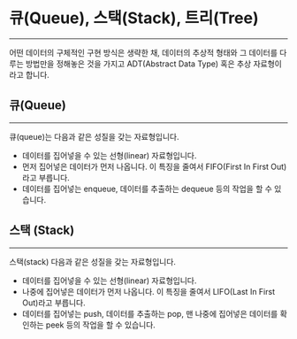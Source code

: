 # 큐(Queue), 스택(Stack), 트리(Tree)

---
어떤 데이터의 구체적인 구현 방식은 생략한 채, 데이터의 추상적 형태와 그 데이터를 다루는 방법만을 정해놓은 것을
가지고 ADT(Abstract Data Type) 혹은 추상 자료형이라고 합니다.

## 큐(Queue)

---

큐(queue)는 다음과 같은 성질을 갖는 자료형입니다.
  + 데이터를 집어넣을 수 있는 선형(linear) 자료형입니다.
  + 먼저 집어넣은 데이터가 먼저 나옵니다. 이 특징을 줄여서 FIFO(First In First Out)라고 부릅니다.
  + 데이터를 집어넣는 enqueue, 데이터를 추출하는 dequeue 등의 작업을 할 수 있습니다.

## 스택 (Stack)

---

스택(stack) 다음과 같은 성질을 갖는 자료형입니다.
  + 데이터를 집어넣을 수 있는 선형(linear) 자료형입니다.
  + 나중에 집어넣은 데이터가 먼저 나옵니다. 이 특징을 줄여서 LIFO(Last In First Out)라고 부릅니다.
  + 데이터를 집어넣는 push, 데이터를 추출하는 pop, 맨 나중에 집어넣은 데이터를 확인하는 peek 등의 작업을 할 수 있습니다.